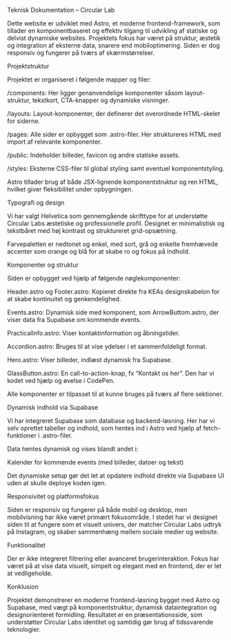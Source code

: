 Teknisk Dokumentation – Circular Lab

Dette website er udviklet med Astro, et moderne frontend-framework, som tillader en komponentbaseret og effektiv tilgang til udvikling af statiske og delvist dynamiske websites. Projektets fokus har været på struktur, æstetik og integration af eksterne data, snarere end mobiloptimering. Siden er dog responsiv og fungerer på tværs af skærmstørrelser.

Projektstruktur

Projektet er organiseret i følgende mapper og filer:

/components: Her ligger genanvendelige komponenter såsom layout-struktur, tekstkort, CTA-knapper og dynamiske visninger.

/layouts: Layout-komponenter, der definerer det overordnede HTML-skelet for siderne.

/pages: Alle sider er opbygget som .astro-filer. Her struktureres HTML med import af relevante komponenter.

/public: Indeholder billeder, favicon og andre statiske assets.

/styles: Eksterne CSS-filer til global styling samt eventuel komponentstyling.

Astro tillader brug af både JSX-lignende komponentstruktur og ren HTML, hvilket giver fleksibilitet under opbygningen.

Typografi og design

Vi har valgt Helvetica som gennemgående skrifttype for at understøtte Circular Labs æstetiske og professionelle profil. Designet er minimalistisk og tekstbåret med høj kontrast og struktureret grid-opsætning.

Farvepaletten er nedtonet og enkel, med sort, grå og enkelte fremhævede accenter som orange og blå for at skabe ro og fokus på indhold.

Komponenter og struktur

Siden er opbygget ved hjælp af følgende nøglekomponenter:

Header.astro og Footer.astro: Kopieret direkte fra KEAs designskabelon for at skabe kontinuitet og genkendelighed.

Events.astro: Dynamisk side med komponent, som ArrowButtom.astro, der viser data fra Supabase om kommende events.

PracticalInfo.astro: Viser kontaktinformation og åbningstider.

Accordion.astro: Bruges til at vise ydelser i et sammenfoldeligt format.

Hero.astro: Viser billeder, indlæst dynamisk fra Supabase.

GlassButton.astro: En call-to-action-knap, fx “Kontakt os her”. Den har vi kodet ved hjælp og øvelse i CodePen.

Alle komponenter er tilpasset til at kunne bruges på tværs af flere sektioner.

Dynamisk indhold via Supabase

Vi har integreret Supabase som database og backend-løsning. Her har vi selv oprettet tabeller og indhold, som hentes ind i Astro ved hjælp af fetch-funktioner i .astro-filer.

Data hentes dynamisk og vises blandt andet i:

Kalender for kommende events (med billeder, datoer og tekst)


Det dynamiske setup gør det let at opdatere indhold direkte via Supabase UI uden at skulle deploye koden igen.

Responsivitet og platformsfokus

Siden er responsiv og fungerer på både mobil og desktop, men mobilvisning har ikke været primært fokusområde. I stedet har vi designet siden til at fungere som et visuelt univers, der matcher Circular Labs udtryk på Instagram, og skaber sammenhæng mellem sociale medier og website.

Funktionalitet

Der er ikke integreret filtrering eller avanceret brugerinteraktion. Fokus har været på at vise data visuelt, simpelt og elegant med en frontend, der er let at vedligeholde.

Konklusion

Projektet demonstrerer en moderne frontend-løsning bygget med Astro og Supabase, med vægt på komponentstruktur, dynamisk dataintegration og designorienteret formidling. Resultatet er en præsentationsside, som understøtter Circular Labs identitet og samtidig gør brug af tidssvarende teknologier.

